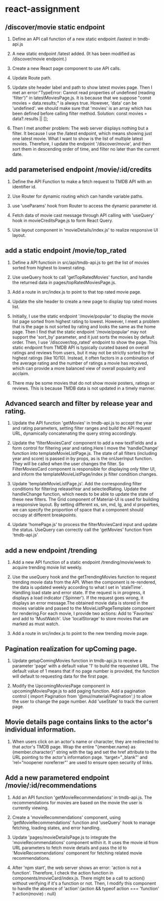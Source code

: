 # react-assignment


## /discover/movie static endpoint

1.  Define an API call function of a new static endpoint /lastest in tmdb-api.js

1.  A new static endpoint /latest added. (It has been modified as /discover/movie endpoint.)

1.  Create a new React page component to use API calls.

1.  Update Route path.
    
1.  Update site header label and path to show latest movies page.
    Then I met an error:"TypeError: Cannot read properties of undefined (reading 'filter')" in latestMoviesPage.js. It is because that we suppose "const movies = data.results;" is always true. However, 'data' can be 'undefined'. we should make sure that 'movies' is an array which has been defined before calling filter method. Solution: const movies = data?.results || []; 

1.  Then I met another problem: The web server displays nothing but a filter. It because I use the /latest   endpoint, which means showing just one latest movie. What I want to show is the list of multiple latest movies. Therefore, I update the endpoint '/discover/movie', and then sort them in descending order of time, and filter no later than the current date.



## add parameterised endpoint /movie/:id/credits

1. Define the API Function to make a fetch request to TMDB API with an identifier id.

1. Use Router for dynamic routing which can handle variable paths.

1. use 'useParams' hook from Router to access the dynamic parameter id.

1. Fetch data of movie cast message through API calling with 'useQuery' hook in movieCreditsPage.js to form React Query.

1. Use <Typography> layout component in 'movieDetails/index.js' to realize responsive UI layout.


## add a static endpoint /movie/top_rated
 
 1. Define a API functioin in src/api/tmdb-api.js to get the list of movies sorted from highest to lowest rating.

 1. Use useQuery hook to call 'getTopRatedMovies' function, and handle the returned data in pages/topRatedMoviesPage.js.

 1. Add a route in src/index.js to point to that  top rated movie page.

 1. Update the site header to create a new page to display top rated moves list.

 1. Initially, I use the static endpoint '/movie/popular' to display the movie list page sorted from highest rating to lowest. However, I meet a problem that is the page is not sorted by rating and looks the same as the home page. Then I find that the static endpoint '/movie/popular' may not support the 'sort_by' parameter, and it just sorts the movies by default order. Then, I use '/discover/top_rated' endpoint to show the page. This static endpoint from TMDB API is typically curated based on overall ratings and reviews from users, but it may not be strictly sorted by the highest ratings (like 10/10). Instead, it often factors in a combination of the average rating and the number of ratings a movie has received, which can provide a more balanced view of overall popularity and acclaim.

 1. There may be some movies that do not show movie posters, ratings or reviews. This is because TMDB data is not updated in a timely manner.

## Advanced search and filter by release year and rating.

1. Update the API function 'getMovies' in tmdb-api.js to accept the year and rating parameters, setting filter ranges and build the API request URL, dynamically concatenating the query string accordingly.

1. Update the 'filterMoviesCard' component to add a new textFields and a form control for filtering year and rating.Here I move the 'handleChange' function into templateMovieListPage.js. The state of all filters (including year and score) is passed in by props, as is the onUserInput function. They will be called when the user changes the filter. So FilterMoviesCard component is responsible for displaying only filter UI, and inform the templateMovieListPage/index js filter condition changes.

1. Update 'templateMovieListPage.js'. Add the corresponding filter conditions for filtering releaseYear and selectedRating.
Update the handleChange function, which needs to be able to update the state of these new filters. The Grid component of Material-UI is used for building a responsive layout. By setting different xs, sm, md, lg, and xl properties, we can specify the proportion of space that a component should occupy at different breakpoints.

1. Update 'homePage.js' to process the filterMoviesCard input and update the status. UseQuery can correctly call the 'getMovies' function from 'tmdb-api.js'


## add a new endpoint /trending

1. Add a new API function of a static endpoint /trending/movie/week to acquire trending movie list weekly.

1. Use the useQuery hook and the getTrendingMovies function to request trending movie data from the API. When the component is re-rendered, the data is updated weekly according to what I set in 'staleTime'. Handling load state and error state. If the request is in progress, it displays a load indicator ('Spinner'). If the request goes wrong, it displays an error message.The obtained movie data is stored in the movies variable and passed to the MovieListPageTemplate component for rendering.For each movie, I provide two actions: Add to 'Favorites' and add to 'MustWatch'. Use 'localStorage' to store movies that are marked as must watch.

1. Add a route in src/index.js to point to the new trending movie page.



## Pagination realization for upComing page.

1. Update getupComingMovies function in tmdb-api.js to receive a parameter 'page' with a default value '1' to build the requested URL. The default value of 1 means that if no page number is provided, the function will default to requesting data for the first page.

1. Modify the UpcomingMoviesPage component in upcomingMoviesPage.js to add paging function. Add a pagination control ( import Pagination from '@mui/material/Pagination';) to allow the user to change the page number. Add 'useState' to track the current page.


## Movie details page contains links to the actor's  individual information.

1. When users click on an actor's name or character, they are redirected to that actor's TMDB page. Wrap the entire "{member.name} as {member.character}" string with the <a> tag and set the href attribute to the URL pointing to the actor's information page. 'target="_blank"' and 'rel="noopener noreferrer"' are used to ensure open security of links.

## Add a new parametered endpoint /movie/:id/recommendations

1. Add an API function 'getMovieRecommendations' in tmdb-api.js. The recommendations for movies are based on the movie the user is currently viewing.

1. Create a 'movieRecommendations' component, using 'getMovieRecommendations' function and 'useQuery' hook to manage fetching, loading states, and error handling.

1. Update 'pages/movieDetailsPage.js to integrate the 'movieRecommendations' component within it. It uses the movie id from URL parameters to fetch movie details and pass the id to 'MovieRecommendations' component for fetching related movie recommendations.

1. After 'npm start', the web server shows an error: 'action is not a function'. Therefore, I check the action function in components/movieCard/index.js. There might be a call to action() without verifying if it's a function or not. Then, I modify this component to handle the absence of 'action':{action && typeof action === 'function' ? action(movie) : null}

